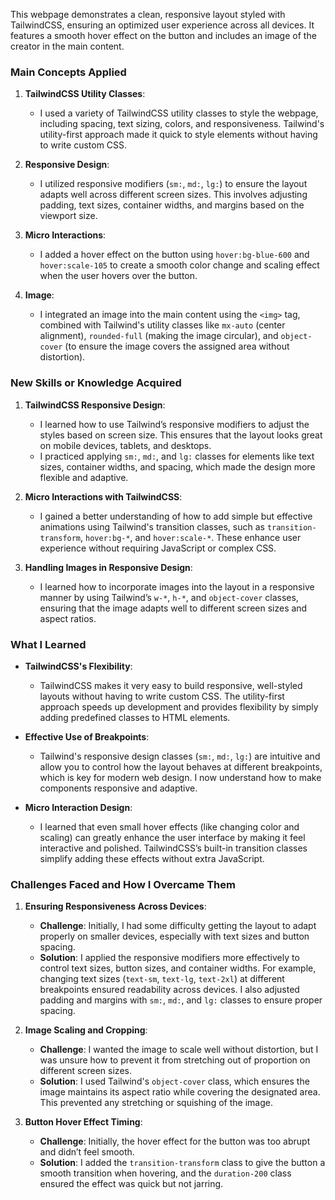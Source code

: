 This webpage demonstrates a clean, responsive layout styled with TailwindCSS, ensuring an optimized user experience across all devices. It features a smooth hover effect on the button and includes an image of the creator in the main content.

### Main Concepts Applied

1. **TailwindCSS Utility Classes**:
   - I used a variety of TailwindCSS utility classes to style the webpage, including spacing, text sizing, colors, and responsiveness. Tailwind's utility-first approach made it quick to style elements without having to write custom CSS.
   
2. **Responsive Design**:
   - I utilized responsive modifiers (`sm:`, `md:`, `lg:`) to ensure the layout adapts well across different screen sizes. This involves adjusting padding, text sizes, container widths, and margins based on the viewport size.

3. **Micro Interactions**:
   - I added a hover effect on the button using `hover:bg-blue-600` and `hover:scale-105` to create a smooth color change and scaling effect when the user hovers over the button.

4. **Image**:
   - I integrated an image into the main content using the `<img>` tag, combined with Tailwind's utility classes like `mx-auto` (center alignment), `rounded-full` (making the image circular), and `object-cover` (to ensure the image covers the assigned area without distortion).

### New Skills or Knowledge Acquired

1. **TailwindCSS Responsive Design**:
   - I learned how to use Tailwind’s responsive modifiers to adjust the styles based on screen size. This ensures that the layout looks great on mobile devices, tablets, and desktops.
   - I practiced applying `sm:`, `md:`, and `lg:` classes for elements like text sizes, container widths, and spacing, which made the design more flexible and adaptive.

2. **Micro Interactions with TailwindCSS**:
   - I gained a better understanding of how to add simple but effective animations using Tailwind's transition classes, such as `transition-transform`, `hover:bg-*`, and `hover:scale-*`. These enhance user experience without requiring JavaScript or complex CSS.

3. **Handling Images in Responsive Design**:
   - I learned how to incorporate images into the layout in a responsive manner by using Tailwind’s `w-*`, `h-*`, and `object-cover` classes, ensuring that the image adapts well to different screen sizes and aspect ratios.

### What I Learned

- **TailwindCSS's Flexibility**:
  - TailwindCSS makes it very easy to build responsive, well-styled layouts without having to write custom CSS. The utility-first approach speeds up development and provides flexibility by simply adding predefined classes to HTML elements.
  
- **Effective Use of Breakpoints**:
  - Tailwind's responsive design classes (`sm:`, `md:`, `lg:`) are intuitive and allow you to control how the layout behaves at different breakpoints, which is key for modern web design. I now understand how to make components responsive and adaptive.

- **Micro Interaction Design**:
  - I learned that even small hover effects (like changing color and scaling) can greatly enhance the user interface by making it feel interactive and polished. TailwindCSS’s built-in transition classes simplify adding these effects without extra JavaScript.

### Challenges Faced and How I Overcame Them

1. **Ensuring Responsiveness Across Devices**:
   - **Challenge**: Initially, I had some difficulty getting the layout to adapt properly on smaller devices, especially with text sizes and button spacing.
   - **Solution**: I applied the responsive modifiers more effectively to control text sizes, button sizes, and container widths. For example, changing text sizes (`text-sm`, `text-lg`, `text-2xl`) at different breakpoints ensured readability across devices. I also adjusted padding and margins with `sm:`, `md:`, and `lg:` classes to ensure proper spacing.
   
2. **Image Scaling and Cropping**:
   - **Challenge**: I wanted the image to scale well without distortion, but I was unsure how to prevent it from stretching out of proportion on different screen sizes.
   - **Solution**: I used Tailwind's `object-cover` class, which ensures the image maintains its aspect ratio while covering the designated area. This prevented any stretching or squishing of the image.
   
3. **Button Hover Effect Timing**:
   - **Challenge**: Initially, the hover effect for the button was too abrupt and didn’t feel smooth.
   - **Solution**: I added the `transition-transform` class to give the button a smooth transition when hovering, and the `duration-200` class ensured the effect was quick but not jarring.